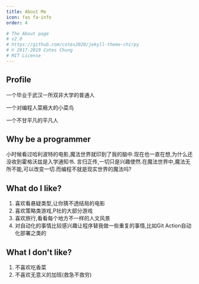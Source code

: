 ```yaml
---
title: About Me
icon: fas fa-info
order: 4

# The About page
# v2.0
# https://github.com/cotes2020/jekyll-theme-chirpy
# © 2017-2019 Cotes Chung
# MIT License
---
```


## Profile

一个毕业于武汉一所双非大学的普通人

一个对编程人菜瘾大的小菜鸟

一个不甘平凡的平凡人

## Why be a programmer

小时候看过哈利波特的电影,魔法世界就印到了我的脑中.现在也一直在想,为什么还没收到霍格沃兹是入学通知书.
言归正传,一切只是兴趣使然.在魔法世界中,魔法无所不能,可以改变一切.而编程不就是现实世界的魔法吗?

## What do I like?

1. 喜欢看悬疑类型,让你猜不透结局的电影
2. 喜欢策略类游戏,P社的大部分游戏
3. 喜欢旅行,看看每个地方不一样的人文风景
4. 对自动化的事情比较感兴趣让程序替我做一些重复的事情,比如Git Action自动化部署之类的

## What I don't like?

1. 不喜欢吃香菜
2. 不喜欢无意义的加班(救急不救穷)